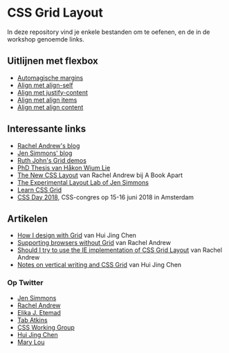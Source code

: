 # CSS Grid Layout

In deze repository vind je enkele bestanden om te oefenen, en de in de workshop genoemde links.

## Uitlijnen met flexbox 

* [Automagische margins](https://codepen.io/hidde/pen/mqLGyg)
* [Align met align-self](https://codepen.io/hidde/pen/dZeqGQ)
* [Align met justify-content](https://codepen.io/hidde/pen/QOrVdK)
* [Align met align items](https://codepen.io/hidde/pen/NwMLaR)
* [Align met align content](https://codepen.io/hidde/pen/pdVOar)

## Interessante links

* [Rachel Andrew's blog](https://rachelandrew.co.uk)
* [Jen Simmons' blog](http://jensimmons.com/)
* [Ruth John's Grid demos](https://codepen.io/search/pens/?q=grid&limit=Rumyra)
* [PhD Thesis van Håkon Wium Lie](http://www.wiumlie.no/2006/phd/css.pdf)
* [The New CSS Layout](https://abookapart.com/products/the-new-css-layout) van Rachel Andrew bij A Book Apart
* [The Experimental Layout Lab of Jen Simmons](http://labs.jensimmons.com/)
* [Learn CSS Grid](http://learncssgrid.com)
* [CSS Day 2018](https://cssday.nl/2018), CSS-congres op 15-16 juni 2018 in Amsterdam

## Artikelen

* [How I design with Grid](https://www.chenhuijing.com/blog/how-i-design-with-css-grid/) van Hui Jing Chen
* [Supporting browsers without Grid](https://www.smashingmagazine.com/2017/11/css-grid-supporting-browsers-without-grid/) van Rachel Andrew
* [Should I try to use the IE implementation of CSS Grid Layout](https://rachelandrew.co.uk/archives/2016/11/26/should-i-try-to-use-the-ie-implementation-of-css-grid-layout/) van Rachel Andrew
* [Notes on vertical writing and CSS Grid](https://www.chenhuijing.com/blog/notes-on-vertical-writing-and-grid/#%F0%9F%91%BE) van Hui Jing Chen

### Op Twitter

* [Jen Simmons](https://twitter.com/jensimmons)
* [Rachel Andrew](https://twitter.com/rachelandrew)
* [Elika J. Etemad](https://twitter.com/fantasai)
* [Tab Atkins](https://twitter.com/tabatkins)
* [CSS Working Group](https://twitter.com/csswg)
* [Hui Jing Chen](https://twitter.com/hj_chen)
* [Mary Lou](https://twitter.com/crnacura)